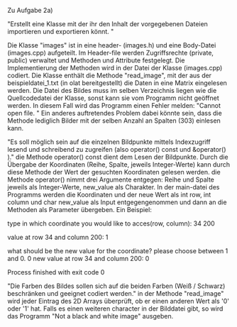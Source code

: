 Zu Aufgabe 2a)

"Erstellt eine Klasse mit der ihr den Inhalt der vorgegebenen Dateien importieren und exportieren könnt. "

Die Klasse "images" ist in eine header- (images.h) und eine Body-Datei (images.cpp) aufgeteilt. Im Header-file werden Zugriffsrechte (private, public) verwaltet und Methoden und Attribute festgelegt. Die Implementierung der Methoden wird  in der Datei der Klasse (images.cpp) codiert.
Die Klasse enthält die Methode "read_image", mit der aus der beispieldatei_1.txt (in olat bereitgestellt) die Daten in eine Matrix eingelesen werden.
Die Datei des Bildes muss im selben Verzeichnis liegen wie die Quellcodedatei der Klasse, sonst kann sie vom Programm nicht geöffnet werden. In diesem Fall wird das Programm einen Fehler melden: "Cannot open file. "
Ein anderes auftretendes Problem dabei könnte sein, dass die Methode lediglich Bilder mit der selben Anzahl an Spalten (303) einlesen kann.

"Es soll möglich sein auf die einzelnen Bildpunkte mittels Indexzugriff lesend
und schreibend zu zugreifen (also operator() const und &operator() )."
die Methode operator() const dient dem Lesen der Bildpunkte. Durch die Übergabe der Koordinaten (Reihe, Spalte, jeweils Integer-Werte) kann durch diese Methode der Wert der gesuchten Koordinaten gelesen werden. 
die Methode operator() nimmt drei Argumente entgegen: Reihe und Spalte jeweils als Integer-Werte, new_value als Charakter. 
In der main-datei des Programms werden die Koordinaten und der neue Wert als int row, int column und char new_value als Input entgegengenommen und dann an die Methoden als Parameter übergeben.
Ein Beispiel:

type in which coordinate you would like to acces(row, column): 
34
200

value at row 34
and column 200: 
1

what should be the new value for the coordinate? 
please choose between 1 and 0. 
0
new value at row 34
and column 200: 
0

Process finished with exit code 0



"Die Farben des Bildes sollen sich auf die beiden Farben (Weiß / Schwarz) beschränken und geeignet codiert
werden."
in der Methode "read_image" wird jeder Eintrag des 2D Arrays überprüft, ob er einen anderen Wert als '0' oder '1' hat. Falls es einen weiteren character in der Bilddatei gibt, so wird das Programm "Not a black and white image" ausgeben.
